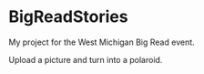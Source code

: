 # BigReadStories
My project for the West Michigan Big Read event.

Upload a picture and turn into a polaroid.